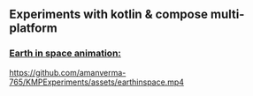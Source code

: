 ## Experiments with kotlin & compose multi-platform

### [Earth in space animation:](https://github.com/amanverma-765/KMPExperiments/tree/main/shared/src/commonMain/kotlin/ui/screens/earthinspace)
https://github.com/amanverma-765/KMPExperiments/assets/earthinspace.mp4
